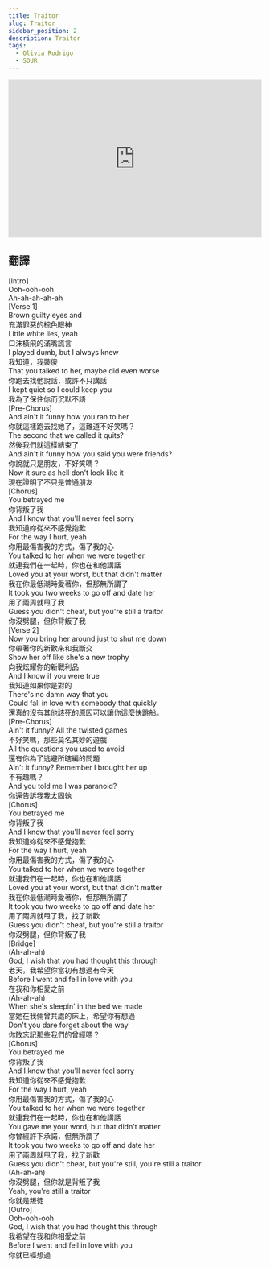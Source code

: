 ```yaml
---
title: Traitor
slug: Traitor
sidebar_position: 2
description: Traitor
tags:
  - Olivia Rodrigo
  - SOUR
---
```



<iframe width="100%" height="315" src="https://www.youtube.com/embed/CRrf3h9vhp8" title="YouTube video player" frameborder="0" allow="accelerometer; autoplay; clipboard-write; encrypted-media; gyroscope; picture-in-picture; web-share" allowfullscreen></iframe>

## 翻譯
[Intro]  
Ooh-ooh-ooh  
Ah-ah-ah-ah-ah  
[Verse 1]  
Brown guilty eyes and  
充滿罪惡的棕色眼神  
Little white lies, yeah  
口沫橫飛的滿嘴謊言  
I played dumb, but I always knew  
我知道，我裝傻  
That you talked to her, maybe did even worse  
你跑去找他說話，或許不只講話  
I kept quiet so I could keep you  
我為了保住你而沉默不語  
[Pre-Chorus]  
And ain't it funny how you ran to her  
你就這樣跑去找她了，這難道不好笑嗎？  
The second that we called it quits?  
然後我們就這樣結束了  
And ain't it funny how you said you were friends?  
你說就只是朋友，不好笑嗎？  
Now it sure as hell don't look like it  
現在證明了不只是普通朋友  
[Chorus]  
You betrayed me  
你背叛了我  
And I know that you'll never feel sorry  
我知道妳從來不感覺抱歉  
For the way I hurt, yeah  
你用最傷害我的方式，傷了我的心  
You talked to her when we were together  
就連我們在一起時，你也在和他講話  
Loved you at your worst, but that didn't matter  
我在你最低潮時愛著你，但那無所謂了  
It took you two weeks to go off and date her  
用了兩周就甩了我  
Guess you didn't cheat, but you're still a traitor  
你沒劈腿，但你背叛了我  
[Verse 2]  
Now you bring her around just to shut me down  
你帶著你的新歡來和我斷交  
Show her off like she's a new trophy  
向我炫耀你的新戰利品  
And I know if you were true  
我知道如果你是對的  
There's no damn way that you  
Could fall in love with somebody that quickly  
還真的沒有其他該死的原因可以讓你這麼快跳船。  
[Pre-Chorus]  
Ain't it funny? All the twisted games  
不好笑嗎，那些莫名其妙的遊戲  
All the questions you used to avoid  
還有你為了逃避所瞎編的問題  
Ain't it funny? Remember I brought her up  
不有趣嗎？  
And you told me I was paranoid?  
你還告訴我我太固執  
[Chorus]  
You betrayed me  
你背叛了我  
And I know that you'll never feel sorry  
我知道妳從來不感覺抱歉  
For the way I hurt, yeah  
你用最傷害我的方式，傷了我的心  
You talked to her when we were together  
就連我們在一起時，你也在和他講話  
Loved you at your worst, but that didn't matter  
我在你最低潮時愛著你，但那無所謂了  
It took you two weeks to go off and date her  
用了兩周就甩了我，找了新歡  
Guess you didn't cheat, but you're still a traitor  
你沒劈腿，但你背叛了我  
[Bridge]  
(Ah-ah-ah)  
God, I wish that you had thought this through  
老天，我希望你當初有想過有今天  
Before I went and fell in love with you  
在我和你相愛之前  
(Ah-ah-ah)  
When she's sleepin' in the bed we made  
當她在我倆曾共處的床上，希望你有想過  
Don't you dare forget about the way  
你敢忘記那些我們的曾經嗎？  
[Chorus]  
You betrayed me  
你背叛了我  
And I know that you'll never feel sorry  
我知道你從來不感覺抱歉  
For the way I hurt, yeah  
你用最傷害我的方式，傷了我的心  
You talked to her when we were together  
就連我們在一起時，你也在和他講話  
You gave me your word, but that didn't matter  
你曾經許下承諾，但無所謂了  
It took you two weeks to go off and date her  
用了兩周就甩了我，找了新歡  
Guess you didn't cheat, but you're still, you're still a traitor  
(Ah-ah-ah)  
你沒劈腿，但你就是背叛了我  
Yeah, you're still a traitor  
你就是叛徒  
[Outro]  
Ooh-ooh-ooh  
God, I wish that you had thought this through  
我希望在我和你相愛之前  
Before I went and fell in love with you  
你就已經想過  
    

